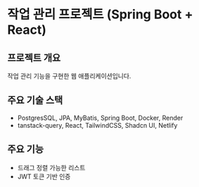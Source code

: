 # 작업 관리 프로젝트 (Spring Boot + React)

## 프로젝트 개요

작업 관리 기능을 구현한 웹 애플리케이션입니다.

## 주요 기술 스택

- PostgresSQL, JPA, MyBatis, Spring Boot, Docker, Render
- tanstack-query, React, TailwindCSS, Shadcn UI, Netlify

## 주요 기능

- 드래그 정렬 가능한 리스트
- JWT 토큰 기반 인증
